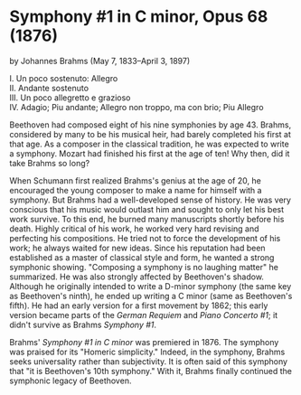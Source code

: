 # Symphony #1 in C minor, Opus 68 (1876)
by Johannes Brahms (May 7, 1833&ndash;April 3, 1897)

I. Un poco sostenuto: Allegro  
II. Andante sostenuto  
III. Un poco allegretto e grazioso  
IV. Adagio; Piu andante; Allegro non troppo, ma con brio; Piu Allegro  


Beethoven had composed eight of his nine symphonies by age 43. Brahms, considered by many to be his musical heir, had barely completed his first at that age. As a composer in the classical tradition, he was expected to write a symphony. Mozart had finished his first at the age of ten! Why then, did it take Brahms so long? 

When Schumann first realized Brahms's genius at the age of 20, he encouraged the young composer to make a name for himself with a symphony. But Brahms had a well-developed sense of history. He was very conscious that his music would outlast him and sought to only let his best work survive. To this end, he burned many manuscripts shortly before his death. Highly critical of his work, he worked very hard revising and perfecting his compositions. He tried not to force the development of his work; he always waited for new ideas. Since his reputation had been established as a master of classical style and form, he wanted a strong symphonic showing. "Composing a symphony is no laughing matter" he summarized. He was also strongly affected by Beethoven's shadow. Although he originally intended to write a D-minor symphony (the same key as Beethoven's ninth), he ended up writing a C minor (same as Beethoven's fifth). He had an early version for a first movement by 1862; this early version became parts of the *German Requiem* and *Piano Concerto #1*; it didn't survive as Brahms *Symphony #1*.

Brahms' *Symphony #1 in C minor* was premiered in 1876. The symphony was praised for its "Homeric simplicity." Indeed, in the symphony, Brahms seeks universality rather than subjectivity. It is often said of this symphony that "it is Beethoven's 10th symphony." With it, Brahms finally continued the symphonic legacy of Beethoven. 
